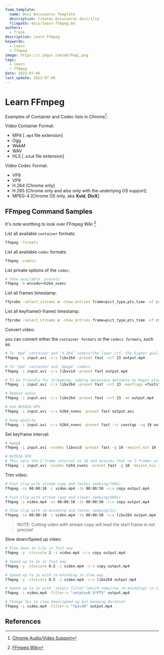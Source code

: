 ```yaml
---
foam_template:
  name: Docs Docusaurus Template
  description: Creates Docusaurus docs/slip
  filepath: docs/learn-ffmpeg.md
authors:
  - frank
description: Learn FFmpeg
keywords:
  - learn
  - ffmpeg
image: https://i.imgur.com/mErPwqL.png
tags:
  - learn
  - ffmpeg
date: 2023-07-06
last_update: 2023-07-06
---
```


# Learn FFmpeg

Examples of Container and Codec lists in Chrome[^chrome]:

Video Container Format:

- MP4 [`.mp4` file extension]
- Ogg
- WebM
- WAV
- HLS [`.m3u8` file extension]

Video Codec Format:

- VP8
- VP9
- H.264 [Chrome only]
- H.265 [Chrome only and also only with the underlying OS support]
- MPEG-4 [Chrome OS only, aka **Xvid**, **DivX**]


## FFmpeg Command Samples

It's note worthing to look over FFmpeg Wiki [^ffmpeg]

List all available `container` formats:

```sh
ffmpeg -formats
```

List all available `codec` formats:

```sh
ffmpeg -codecs
```

List private options of the `codec`:

```sh
# Show available `presets`
ffmpeg -h encoder=h264_nvenc
```

List all frames timestamp:

```sh
ffprobe -select_streams v -show_entries frame=pict_type,pts_time -of csv=p=0 -i input.mp4
```

List all keyframe(I-frame) timestamp:

```sh
ffprobe -select_streams v -show_entries frame=pict_type,pts_time -of csv=p=0 -skip_frame nokey -i input.mp4
```

Convert video:

you can convert either the `container formats` or the `codecs formats`, such as:

```sh
# To `mp4` container and `h.264` codecs(the lower crf, the higher quality)
ffmpeg -i input.avi -c:v libx264 -preset fast -crf 23 output.mp4

# To `mp4` container and `mpeg4` codecs
ffmpeg -i input.avi -c:v libxvid -preset fast output.mp4

# To be friendly for streaming, adding necessary metadata to begin playback faster! 
ffmpeg -i input.avi -c:v libx264 -preset fast -crf 23 -movflags +faststart output.mp4

# Remove audio
ffmpeg -i input.avi -c:v libx264 -preset fast -crf 23 -an output.mp4

# Use NVIDIA GPU
ffmpeg -i input.avi -c:v h264_nvenc -preset fast output.avi

# keep quality
ffmpeg -i input.avi -c:v h264_nvenc -preset fast -rc constqp -cq 19 output.avi
```

Set keyframe interval:

```sh
# mpeg4
ffmpeg -i input.avi -vcodec libxvid -preset fast -g 10 -keyint_min 10 -sc_threshold 0 output.avi 

# NVIDIA GPU
# This sets the I-frame interval at 10 and ensures that no I-frames will be inserted in scene changes
ffmpeg -i input.avi -vcodec h264_nvenc -preset fast -g 10 -keyint_min 10 -sc_threshold 0 output.avi
```

Trim video:

```sh
# Fast clip with stream copy and faster seeking(700x)
ffmpeg -ss 00:00:10 -i video.mp4 -to 00:00:50 -c:v copy output.mp4

# Fast clip with stream copy and slower seeking(600x)
ffmpeg -i video.mp4 -ss 00:00:10 -to 00:00:50 -c:v copy output.mp4

# Slow clip with re-encoding and faster seeking(1x)
ffmpeg -ss 00:00:10 -i video.mp4 -to 00:00:50 -c:v libx264 output.mp4
```

>NOTE: Cutting video with stream copy will lead the start frame is not precise!

Slow down/Speed up video:

```sh
# Slow down to 1/2x in fast way
ffmpeg -y -itsscale 2 -i video.mp4 -c:v copy output.mp4

# Speed up to 2x in fast way
ffmpeg -y -itsscale 0.5 -i video.mp4 -c:v copy output.mp4

# Speed up to 2x with re-encoding in slow way
ffmpeg -y -itsscale 0.5 -i video.mp4 -c:v libx264 output.mp4

# Speed up to 2x with `setpts filter`(which requires re-encoding) in slow way
ffmpeg -i video.mp4 -filter:v "setpts=0.5*PTS" output.mp4

# Change fps to slow down/speed up but keeping duration
ffmpeg -i video.mp4 -filter:v "fps=30" output.mp4
```

## References

[^ffmpeg]: [FFmpeg Wiki](https://trac.ffmpeg.org/wiki)
[^chrome]: [Chrome Audio/Video Support](https://www.chromium.org/audio-video/)